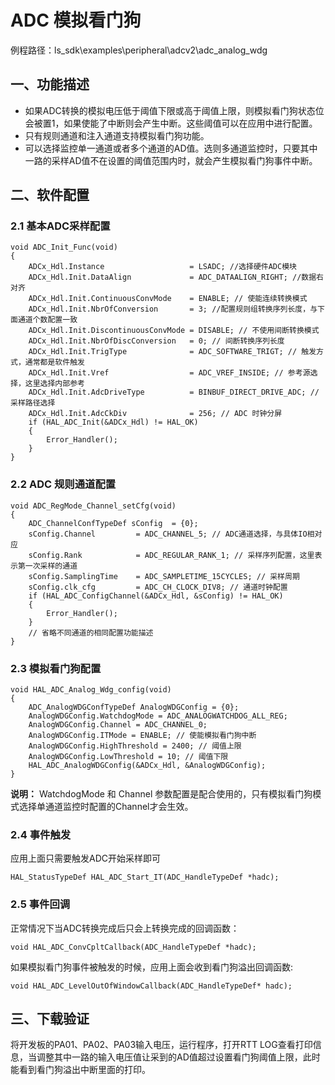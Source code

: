 # ADC 模拟看门狗

例程路径：ls_sdk\examples\peripheral\adcv2\adc_analog_wdg

## 一、功能描述

- 如果ADC转换的模拟电压低于阈值下限或高于阈值上限，则模拟看门狗状态位会被置1，如果使能了中断则会产生中断。这些阈值可以在应用中进行配置。
- 只有规则通道和注入通道支持模拟看门狗功能。
- 可以选择监控单一通道或者多个通道的AD值。选则多通道监控时，只要其中一路的采样AD值不在设置的阈值范围内时，就会产生模拟看门狗事件中断。



## 二、软件配置

### 2.1 基本ADC采样配置

```
void ADC_Init_Func(void)
{
    ADCx_Hdl.Instance                   = LSADC; //选择硬件ADC模块
    ADCx_Hdl.Init.DataAlign             = ADC_DATAALIGN_RIGHT; //数据右对齐
    ADCx_Hdl.Init.ContinuousConvMode    = ENABLE; // 使能连续转换模式
    ADCx_Hdl.Init.NbrOfConversion       = 3; //配置规则组转换序列长度，与下面通道个数配置一致
    ADCx_Hdl.Init.DiscontinuousConvMode = DISABLE; // 不使用间断转换模式
    ADCx_Hdl.Init.NbrOfDiscConversion   = 0; // 间断转换序列长度 
    ADCx_Hdl.Init.TrigType              = ADC_SOFTWARE_TRIGT; // 触发方式，通常都是软件触发
    ADCx_Hdl.Init.Vref                  = ADC_VREF_INSIDE; // 参考源选择，这里选择内部参考
    ADCx_Hdl.Init.AdcDriveType          = BINBUF_DIRECT_DRIVE_ADC; // 采样路径选择
    ADCx_Hdl.Init.AdcCkDiv              = 256; // ADC 时钟分屏
    if (HAL_ADC_Init(&ADCx_Hdl) != HAL_OK)
    {
        Error_Handler();
    }
}
```

### 2.2 ADC 规则通道配置

```
void ADC_RegMode_Channel_setCfg(void)
{
    ADC_ChannelConfTypeDef sConfig  = {0};
    sConfig.Channel         = ADC_CHANNEL_5; // ADC通道选择，与具体IO相对应
    sConfig.Rank            = ADC_REGULAR_RANK_1; // 采样序列配置，这里表示第一次采样的通道
    sConfig.SamplingTime    = ADC_SAMPLETIME_15CYCLES; // 采样周期
    sConfig.clk_cfg         = ADC_CH_CLOCK_DIV8; // 通道时钟配置
    if (HAL_ADC_ConfigChannel(&ADCx_Hdl, &sConfig) != HAL_OK)
    {
        Error_Handler();
    }
	// 省略不同通道的相同配置功能描述
}
```

### 2.3 模拟看门狗配置

```
void HAL_ADC_Analog_Wdg_config(void)
{
    ADC_AnalogWDGConfTypeDef AnalogWDGConfig = {0};
    AnalogWDGConfig.WatchdogMode = ADC_ANALOGWATCHDOG_ALL_REG;
    AnalogWDGConfig.Channel = ADC_CHANNEL_0;
    AnalogWDGConfig.ITMode = ENABLE; // 使能模拟看门狗中断
    AnalogWDGConfig.HighThreshold = 2400; // 阈值上限
    AnalogWDGConfig.LowThreshold = 10; // 阈值下限
    HAL_ADC_AnalogWDGConfig(&ADCx_Hdl, &AnalogWDGConfig);
}
```

**说明：** WatchdogMode 和 Channel 参数配置是配合使用的，只有模拟看门狗模式选择单通道监控时配置的Channel才会生效。

### 2.4 事件触发

应用上面只需要触发ADC开始采样即可

```
HAL_StatusTypeDef HAL_ADC_Start_IT(ADC_HandleTypeDef *hadc);
```

### 2.5 事件回调

正常情况下当ADC转换完成后只会上转换完成的回调函数：

```
void HAL_ADC_ConvCpltCallback(ADC_HandleTypeDef *hadc);
```

如果模拟看门狗事件被触发的时候，应用上面会收到看门狗溢出回调函数:

```
void HAL_ADC_LevelOutOfWindowCallback(ADC_HandleTypeDef* hadc);
```

## 三、下载验证

将开发板的PA01、PA02、PA03输入电压，运行程序，打开RTT LOG查看打印信息，当调整其中一路的输入电压值让采到的AD值超过设置看门狗阈值上限，此时能看到看门狗溢出中断里面的打印。